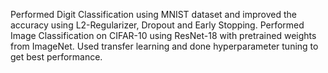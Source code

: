 Performed Digit Classification using MNIST dataset and improved the accuracy using L2-Regularizer, Dropout and Early Stopping. 
Performed Image Classification on CIFAR-10 using ResNet-18 with pretrained weights from ImageNet.
Used transfer learning and done hyperparameter tuning to get best performance.
